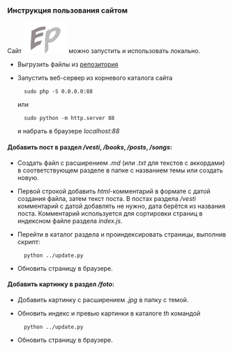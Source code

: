 ### Инструкция пользования сайтом
Сайт ![](/static/img/about.svg "https://egaxegax.github.io") можно запустить и использовать локально. 

* Выгрузить файлы из [репозитория](https://github.com/egaxegax/egaxegax.github.io)
* Запустить веб-сервер из корневого каталога сайта

        sudo php -S 0.0.0.0:88

  или

        sudo python -m http.server 88

  и набрать в браузере *localhost:88*

#### Добавить пост в раздел */vesti*, */books*, */posts*, */songs*:

* Создать файл с расширением *.md* (или *.txt* для текстов с аккордами) в соответствующем разделе в папке с названием темы или создать новую.
* Первой строкой добавить *html*-комментарий в формате *<!-- 0000-00-00 00:00:00 -->* с датой создания файла, затем текст поста.
  В постах раздела */vesti* комментарий с датой добавлять не нужно, дата берётся из названия поста.
  Комментарий используется для сортировки страниц в индексном файле раздела *index.js*.
* Перейти в каталог раздела и проиндексировать страницы, выполнив скрипт:

        python ../update.py

* Обновить страницу в браузере.

#### Добавить картинку в раздел */foto*:

* Добавить картинку с расширением *.jpg* в папку с темой.
* Обновить индекс и превью картинки в каталоге *th* командой

        python ../update.py

* Обновить страницу в браузере.
